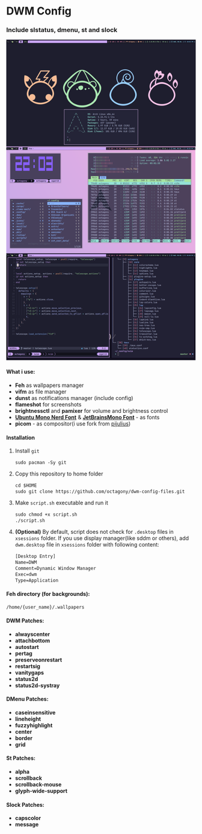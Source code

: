 # DWM Config

### Include slstatus, dmenu, st and slock

![Alt text](/img/mainImg.png?raw=true "Title")

#### What i use:

- **Feh** as wallpapers manager
- **vifm** as file manager
- **dunst** as notifications manager (include config)
- **flameshot** for screenshots
- **brightnessctl** and **pamixer** for volume and brightness control
- **[Ubuntu Mono Nerd Font](https://archlinux.org/packages/community/any/ttf-ubuntumono-nerd/)** & **[JetBrainsMono Font](https://archlinux.org/packages/community/any/ttf-jetbrains-mono/)** - as fonts
- **picom** - as compositor(i use fork from [pijulius](https://github.com/pijulius))

#### Installation

1.  Install `git`

    ```
    sudo pacman -Sy git
    ```

2.  Copy this repository to home folder

    ```
    cd $HOME
    sudo git clone https://github.com/octagony/dwm-config-files.git
    ```

3.  Make `script.sh` executable and run it

    ```
    sudo chmod +x script.sh
    ./script.sh
    ```

4.  **(Optional)** By default, script does not check for `.desktop` files in `xsessions` folder. If you use display manager(like sddm or others), add `dwm.desktop` file in `xsessions` folder with following content:

    ```
    [Desktop Entry]
    Name=DWM
    Comment=Dynamic Window Manager
    Exec=dwm
    Type=Application
    ```

#### Feh directory (for backgrounds):

```
/home/{user_name}/.wallpapers
```

#### DWM Patches:

- **alwayscenter**
- **attachbottom**
- **autostart**
- **pertag**
- **preserveonrestart**
- **restartsig**
- **vanitygaps**
- **status2d**
- **status2d-systray**

#### DMenu Patches:

- **caseinsensitive**
- **lineheight**
- **fuzzyhighlight**
- **center**
- **border**
- **grid**

#### St Patches:

- **alpha**
- **scrollback**
- **scrollback-mouse**
- **glyph-wide-support**

#### Slock Patches:

- **capscolor**
- **message**
